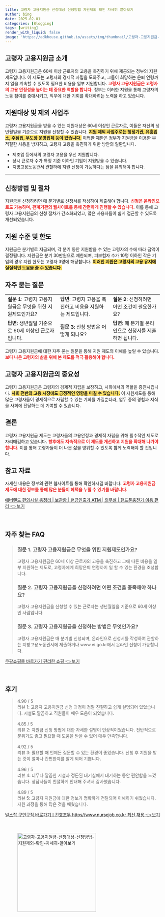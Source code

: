 ```yaml
---
title: 고령자 고용지원금 신청대상 신청방법 지원제외 확인 자세히 알아보기
author: bing
date: 2025-02-01
categories: [Blogging]
tags: [writing]
render_with_liquid: false
image: 'https://adkhouse.github.io/assets/img/thumbnail/고령자-고용지원금-신청대상-신청방법-지원제외-확인-자세히-알아보기.webp'
---
```



<h2 id='고령자_고용지원금_소개'>고령자 고용지원금 소개</h2>

<p>고령자 고용지원금은 60세 이상 근로자의 고용을 촉진하기 위해 제공되는 정부의 지원제도입니다. 이 제도는 고령자의 경제적 자립을 도와주고, 그들이 희망하는 은퇴 연령까지 일을 계속할 수 있도록 필요한 비용을 일부 지원합니다. <b><span style="color: #ee2323;">고령자 고용지원금은 고령자의 고용 안정성을 높이는 데 중요한 역할을 합니다.</span></b> 정부는 이러한 지원을 통해 고령자의 노동 참여를 증대시키고, 직무에 대한 기회를 확대하려는 노력을 하고 있습니다.</p>

<h2 id='지원대상_및_제외사업주'>지원대상 및 제외 사업주</h2>

<p>고령자 고용지원금을 받을 수 있는 지원대상은 60세 이상인 근로자로, 이들은 자신의 생년월일을 기준으로 지원을 신청할 수 있습니다. <b><span style="background-color: #ffe066;">지원 제외 사업주로는 행정기관, 유흥업소, 주점업, 무도장 운영업체 등이 있습니다.</span></b> 이러한 제한은 정부가 지원금을 이용한 부적절한 사용을 방지하고, 고령자 고용을 촉진하기 위한 방안의 일환입니다.</p>

<ul>
    <li>제조업 등에서의 고령자 고용을 우선 지원합니다.</li>
    <li>상시 근로자 수가 특정 기준 이하인 기업이 지원받을 수 있습니다.</li>
    <li>지방고용노동관서 관할하에 지원 신청이 가능하다는 점을 유의해야 합니다.</li>
</ul>

<hr />

<h2 id='신청방법_및_절차'>신청방법 및 절차</h2>

<p>지원금을 신청하려면 매 분기별로 신청서를 작성하여 제출해야 합니다. <b><span style="color: #ee2323;">신청은 온라인으로도 가능하며, 관계기관의 웹사이트를 통해 간편하게 진행할 수 있습니다.</span></b> 이를 통해 고령자 고용지원금의 신청 절차가 간소화되었고, 많은 사용자들이 쉽게 접근할 수 있도록 개선되었습니다.</p>

<h2 id='지원수준_및_한도'>지원 수준 및 한도</h2>

<p>지원금은 분기별로 지급되며, 각 분기 동안 지원받을 수 있는 고령자의 수에 따라 금액이 결정됩니다. 지원금은 분기 30만원으로 제한되며, 피보험자 수가 10명 이하인 작은 기업의 경우 지원 한도는 고령자 3명에 해당합니다. <b><span style="background-color: #ffe066;">이러한 지원은 고령자의 고용 유지에 실질적인 도움을 줄 수 있습니다.</span></b></p>

<h2 id='자주_묻는_질문'>자주 묻는 질문</h2>

<table>
    <tr>
        <td><b>질문 1</b>: 고령자 고용지원금은 무엇을 위한 지원제도인가요?</td>
        <td><b>답변</b>: 고령자 고용을 촉진하고 비용을 지원하는 제도입니다.</td>
        <td><b>질문 2</b>: 신청하려면 어떤 조건이 필요한가요?</td>
    </tr>
    <tr>
        <td><b>답변</b>: 생년월일 기준으로 60세 이상인 근로자입니다.</td>
        <td><b>질문 3</b>: 신청 방법은 어떻게 되나요?</td>
        <td><b>답변</b>: 매 분기별 온라인으로 신청서를 제출하면 됩니다.</td>
    </tr>
</table>

<p>고령자 고용지원금에 대한 자주 묻는 질문을 통해 지원 제도의 이해를 높일 수 있습니다. <b><span style="color: #ee2323;">보다 나은 고령자의 삶을 위해 본 제도를 적극 활용해야 합니다.</span></b></p>

<h2 id='고령자_고용지원금의_중요성'>고령자 고용지원금의 중요성</h2>

<p>고령자 고용지원금은 고령자의 경제적 자립을 보장하고, 사회에서의 역할을 증진시킵니다. <b><span style="background-color: #ffe066;">사회 전반의 고용 시장에도 긍정적인 영향을 미칠 수 있습니다.</span></b> 이 지원제도를 통해 많은 고령자들이 경제적으로 자립할 수 있는 기회를 가질뿐더러, 업무 중의 경험과 지식을 사회에 전달하는 데 기여할 수 있습니다.</p>

<h2 id='결론'>결론</h2>

<p>고령자 고용지원금 제도는 고령자들의 고용안정과 경제적 자립을 위해 필수적인 제도로 자리매김하고 있습니다. <b><span style="color: #ee2323;">향후에도 지속적으로 이 제도를 개선하고 지원을 확대해 나가야 합니다.</span></b> 이를 통해 고령자들이 더 나은 삶을 영위할 수 있도록 함께 노력해야 할 것입니다.</p>

<h2 id='참고_자료'>참고 자료</h2>

<p>자세한 내용은 정부의 관련 웹사이트를 통해 확인하시길 바랍니다. <b><span style="color: #ee2323;">고령자 고용지원금 제도에 대한 정보를 통해 많은 분들이 혜택을 누릴 수 있기를 바랍니다.</span></b></p>


<p><a class="click-button" title="에버랜드 편의시설 총정리 | 보관함 | 현금인출기 ATM | 의무실 | 핸드폰충전기 이용 편리" href="https://adkhouse.github.io/posts/%EC%97%90%EB%B2%84%EB%9E%9C%EB%93%9C-%ED%8E%B8%EC%9D%98%EC%8B%9C%EC%84%A4-%EC%B4%9D%EC%A0%95%EB%A6%AC-%EB%B3%B4%EA%B4%80%ED%95%A8-%ED%98%84%EA%B8%88%EC%9D%B8%EC%B6%9C%EA%B8%B0-ATM-%EC%9D%98%EB%AC%B4%EC%8B%A4-%ED%95%B8%EB%93%9C%ED%8F%B0%EC%B6%A9%EC%A0%84%EA%B8%B0-%EC%9D%B4%EC%9A%A9-%ED%8E%B8%EB%A6%AC/" rel="dofollow">에버랜드 편의시설 총정리 | 보관함 | 현금인출기 ATM | 의무실 | 핸드폰충전기 이용 편리 👈 보기</a></p><br>
<h2 id='자주_찾는_FAQ'>자주 찾는 FAQ</h2>
<div itemscope="" itemtype="https://schema.org/FAQPage"> 
<blockquote> 
<div itemscope="" itemprop="mainEntity" itemtype="https://schema.org/Question"> 
<h3 itemprop="name">질문 1. 고령자 고용지원금은 무엇을 위한 지원제도인가요?</h3> 
<div itemscope="" itemprop="acceptedAnswer" itemtype="https://schema.org/Answer"> 
<span itemprop="text"> 
<p>고령자 고용지원금은 60세 이상 근로자의 고용을 촉진하고 그에 따른 비용을 일부 지원하는 제도로, 고령자에게 희망은퇴 연령까지 일 할 수 있는 환경을 조성합니다.</p> 
</span> 
</div> 
</div> 
<div itemscope="" itemprop="mainEntity" itemtype="https://schema.org/Question"> 
<h3 itemprop="name">질문 2. 고령자 고용지원금을 신청하려면 어떤 조건을 충족해야 하나요?</h3> 
<div itemscope="" itemprop="acceptedAnswer" itemtype="https://schema.org/Answer"> 
<span itemprop="text"> 
<p>고령자 고용지원금을 신청할 수 있는 근로자는 생년월일을 기준으로 60세 이상인 사람입니다.</p> 
</span> 
</div> 
</div> 
<div itemscope="" itemprop="mainEntity" itemtype="https://schema.org/Question"> 
<h3 itemprop="name">질문 3. 고령자 고용지원금을 신청하는 방법은 무엇인가요?</h3> 
<div itemscope="" itemprop="acceptedAnswer" itemtype="https://schema.org/Answer"> 
<span itemprop="text"> 
<p>고령자 고용지원금은 매 분기별 신청되며, 온라인으로 신청서를 작성하여 관할하는 지방고용노동관서에 제출하거나 www.ei.go.kr에서 온라인 신청이 가능합니다.</p> 
</span> 
</div> 
</div> 
</blockquote> 
</div>
<p><a class="click-button" title="쿠팡쇼핑몰 바로가기 편리한 쇼핑" href="https://adkhouse.github.io/posts/%EC%BF%A0%ED%8C%A1%EC%87%BC%ED%95%91%EB%AA%B0-%EB%B0%94%EB%A1%9C%EA%B0%80%EA%B8%B0-%ED%8E%B8%EB%A6%AC%ED%95%9C-%EC%87%BC%ED%95%91/" rel="dofollow">쿠팡쇼핑몰 바로가기 편리한 쇼핑 👈 보기</a></p><br>
<h2 id='후기'>후기</h2>
<div itemscope itemtype="https://schema.org/Product">
  <blockquote>
  <div itemprop="review" itemscope itemtype="https://schema.org/Review">
      <div itemprop="reviewRating" itemscope itemtype="https://schema.org/Rating"> <span itemprop="ratingValue">4.90</span> / <span itemprop="bestRating">5</span> </div>
      <span itemprop="reviewBody">리뷰 1: 고령자 고용지원금 신청 과정이 정말 친절하고 쉽게 설명되어 있었습니다. 시설도 깔끔하고 직원들이 매우 도움이 되었습니다.</span>
  </div>
  <br>
  <div itemprop="review" itemscope itemtype="https://schema.org/Review">
      <div itemprop="reviewRating" itemscope itemtype="https://schema.org/Rating"> <span itemprop="ratingValue">4.85</span> / <span itemprop="bestRating">5</span> </div>
      <span itemprop="reviewBody">리뷰 2: 지원금 신청 방법에 대한 자세한 설명이 인상적이었습니다. 전반적으로 분위기도 좋고 필요할 때 도움을 받을 수 있어 매우 만족합니다.</span>
  </div>
  <br>
  <div itemprop="review" itemscope itemtype="https://schema.org/Review">
      <div itemprop="reviewRating" itemscope itemtype="https://schema.org/Rating"> <span itemprop="ratingValue">4.92</span> / <span itemprop="bestRating">5</span> </div>
      <span itemprop="reviewBody">리뷰 3: 필요할 때 언제든 질문할 수 있는 환경이 좋았습니다. 신청 후 지원을 받는 것이 얼마나 간편한지를 알게 되어 기쁩니다.</span>
  </div>
  <br>
  <div itemprop="review" itemscope itemtype="https://schema.org/Review">
      <div itemprop="reviewRating" itemscope itemtype="https://schema.org/Rating"> <span itemprop="ratingValue">4.96</span> / <span itemprop="bestRating">5</span> </div>
      <span itemprop="reviewBody">리뷰 4: 너무나 깔끔한 시설과 정돈된 대기실에서 대기하는 동안 편안함을 느꼈습니다. 상담사들이 친절하게 안내해 주셔서 감사했습니다.</span>
  </div>
  <br>
  <div itemprop="review" itemscope itemtype="https://schema.org/Review">
      <div itemprop="reviewRating" itemscope itemtype="https://schema.org/Rating"> <span itemprop="ratingValue">4.89</span> / <span itemprop="bestRating">5</span> </div>
      <span itemprop="reviewBody">리뷰 5: 고령자 지원금에 대한 정보가 명확하게 전달되어 이해하기 쉬웠습니다. 지원 과정을 통해 많은 것을 배웠습니다.</span>
  </div>
  </blockquote>
</div>
<p><a class="click-button" title="널스잡 구인구직 바로가기ㅣ간호조무 https//www.nursejob.co.kr 최신 채용" href="https://adkhouse.github.io/posts/%EB%84%90%EC%8A%A4%EC%9E%A1-%EA%B5%AC%EC%9D%B8%EA%B5%AC%EC%A7%81-%EB%B0%94%EB%A1%9C%EA%B0%80%EA%B8%B0%E3%85%A3%EA%B0%84%ED%98%B8%EC%A1%B0%EB%AC%B4-httpswww.nursejob.co.kr-%EC%B5%9C%EC%8B%A0-%EC%B1%84%EC%9A%A9/" rel="dofollow">널스잡 구인구직 바로가기ㅣ간호조무 https//www.nursejob.co.kr 최신 채용 👈 보기</a></p><br>
<figure class="image"><img src="https://adkhouse.github.io/assets/img/thumbnail/고령자-고용지원금-신청대상-신청방법-지원제외-확인-자세히-알아보기.webp" alt="고령자-고용지원금-신청대상-신청방법-지원제외-확인-자세히-알아보기" width="256" height="256"></figure>
